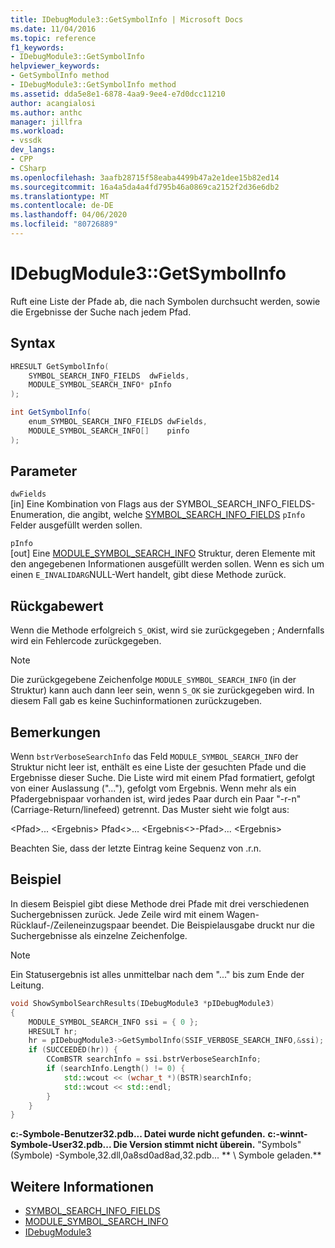 ```yaml
---
title: IDebugModule3::GetSymbolInfo | Microsoft Docs
ms.date: 11/04/2016
ms.topic: reference
f1_keywords:
- IDebugModule3::GetSymbolInfo
helpviewer_keywords:
- GetSymbolInfo method
- IDebugModule3::GetSymbolInfo method
ms.assetid: dda5e8e1-6878-4aa9-9ee4-e7d0dcc11210
author: acangialosi
ms.author: anthc
manager: jillfra
ms.workload:
- vssdk
dev_langs:
- CPP
- CSharp
ms.openlocfilehash: 3aafb28715f58eaba4499b47a2e1dee15b82ed14
ms.sourcegitcommit: 16a4a5da4a4fd795b46a0869ca2152f2d36e6db2
ms.translationtype: MT
ms.contentlocale: de-DE
ms.lasthandoff: 04/06/2020
ms.locfileid: "80726889"
---
```

# <a name="idebugmodule3getsymbolinfo"></a>IDebugModule3::GetSymbolInfo
Ruft eine Liste der Pfade ab, die nach Symbolen durchsucht werden, sowie die Ergebnisse der Suche nach jedem Pfad.

## <a name="syntax"></a>Syntax

```cpp
HRESULT GetSymbolInfo(
    SYMBOL_SEARCH_INFO_FIELDS  dwFields,
    MODULE_SYMBOL_SEARCH_INFO* pInfo
);
```

```csharp
int GetSymbolInfo(
    enum_SYMBOL_SEARCH_INFO_FIELDS dwFields,
    MODULE_SYMBOL_SEARCH_INFO[]    pinfo
);
```

## <a name="parameters"></a>Parameter
`dwFields`\
[in] Eine Kombination von Flags aus der SYMBOL_SEARCH_INFO_FIELDS-Enumeration, die angibt, welche [SYMBOL_SEARCH_INFO_FIELDS](../../../extensibility/debugger/reference/symbol-search-info-fields.md) `pInfo` Felder ausgefüllt werden sollen.

`pInfo`\
[out] Eine [MODULE_SYMBOL_SEARCH_INFO](../../../extensibility/debugger/reference/module-symbol-search-info.md) Struktur, deren Elemente mit den angegebenen Informationen ausgefüllt werden sollen. Wenn es sich um einen `E_INVALIDARG`NULL-Wert handelt, gibt diese Methode zurück.

## <a name="return-value"></a>Rückgabewert
Wenn die Methode erfolgreich `S_OK`ist, wird sie zurückgegeben ; Andernfalls wird ein Fehlercode zurückgegeben.

> [!NOTE]
> Die zurückgegebene Zeichenfolge `MODULE_SYMBOL_SEARCH_INFO` (in der Struktur) kann auch dann leer sein, wenn `S_OK` sie zurückgegeben wird. In diesem Fall gab es keine Suchinformationen zurückzugeben.

## <a name="remarks"></a>Bemerkungen
Wenn `bstrVerboseSearchInfo` das Feld `MODULE_SYMBOL_SEARCH_INFO` der Struktur nicht leer ist, enthält es eine Liste der gesuchten Pfade und die Ergebnisse dieser Suche. Die Liste wird mit einem Pfad formatiert, gefolgt von einer Auslassung ("..."), gefolgt vom Ergebnis. Wenn mehr als ein Pfadergebnispaar vorhanden ist, wird jedes Paar durch ein Paar "-r-n" (Carriage-Return/linefeed) getrennt. Das Muster sieht wie folgt aus:

\<Pfad>... \<Ergebnis> Pfad\<>... \<Ergebnis\<>-Pfad>... \<Ergebnis>

Beachten Sie, dass der letzte Eintrag keine Sequenz von .r.n.

## <a name="example"></a>Beispiel
In diesem Beispiel gibt diese Methode drei Pfade mit drei verschiedenen Suchergebnissen zurück. Jede Zeile wird mit einem Wagen-Rücklauf-/Zeileneinzugspaar beendet. Die Beispielausgabe druckt nur die Suchergebnisse als einzelne Zeichenfolge.

> [!NOTE]
> Ein Statusergebnis ist alles unmittelbar nach dem "..." bis zum Ende der Leitung.

```cpp
void ShowSymbolSearchResults(IDebugModule3 *pIDebugModule3)
{
    MODULE_SYMBOL_SEARCH_INFO ssi = { 0 };
    HRESULT hr;
    hr = pIDebugModule3->GetSymbolInfo(SSIF_VERBOSE_SEARCH_INFO,&ssi);
    if (SUCCEEDED(hr)) {
        CComBSTR searchInfo = ssi.bstrVerboseSearchInfo;
        if (searchInfo.Length() != 0) {
            std::wcout << (wchar_t *)(BSTR)searchInfo;
            std::wcout << std::endl;
        }
    }
}
```

**c:-Symbole-Benutzer32.pdb... Datei wurde nicht gefunden.** 
 **c:-winnt-Symbole-User32.pdb... Die Version stimmt nicht überein.** 
"Symbols" (Symbole) -Symbole,32.dll,0a8sd0ad8ad,32.pdb... ** \\ Symbole geladen.**

## <a name="see-also"></a>Weitere Informationen

- [SYMBOL_SEARCH_INFO_FIELDS](../../../extensibility/debugger/reference/symbol-search-info-fields.md)
- [MODULE_SYMBOL_SEARCH_INFO](../../../extensibility/debugger/reference/module-symbol-search-info.md)
- [IDebugModule3](../../../extensibility/debugger/reference/idebugmodule3.md)
